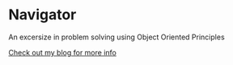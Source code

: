 # Navigator

An excersize in problem solving using Object Oriented Principles

[Check out my blog for more info](https://landbelenky.wordpress.com/2019/10/04/a-navigation-app-from-scratch-in-less-than-200-lines-of-code/)
